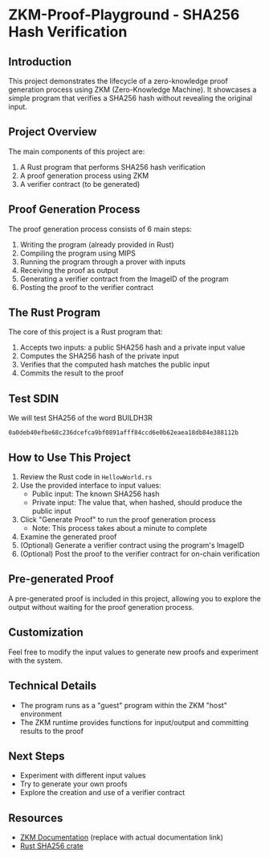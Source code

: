 # ZKM-Proof-Playground - SHA256 Hash Verification

## Introduction

This project demonstrates the lifecycle of a zero-knowledge proof generation process using ZKM (Zero-Knowledge Machine). It showcases a simple program that verifies a SHA256 hash without revealing the original input.

## Project Overview

The main components of this project are:

1. A Rust program that performs SHA256 hash verification
2. A proof generation process using ZKM
3. A verifier contract (to be generated)

## Proof Generation Process

The proof generation process consists of 6 main steps:

1. Writing the program (already provided in Rust)
2. Compiling the program using MIPS
3. Running the program through a prover with inputs
4. Receiving the proof as output
5. Generating a verifier contract from the ImageID of the program
6. Posting the proof to the verifier contract

## The Rust Program

The core of this project is a Rust program that:

1. Accepts two inputs: a public SHA256 hash and a private input value
2. Computes the SHA256 hash of the private input
3. Verifies that the computed hash matches the public input
4. Commits the result to the proof

## Test SDIN
We will test SHA256 of the word BUILDH3R
```
0a0deb40efbe68c236dcefca9bf0891afff84ccd6e0b62eaea18db84e388112b
```


## How to Use This Project

1. Review the Rust code in `HellowWorld.rs`
2. Use the provided interface to input values:
   - Public input: The known SHA256 hash
   - Private input: The value that, when hashed, should produce the public input
3. Click "Generate Proof" to run the proof generation process
   - Note: This process takes about a minute to complete
4. Examine the generated proof
5. (Optional) Generate a verifier contract using the program's ImageID
6. (Optional) Post the proof to the verifier contract for on-chain verification

## Pre-generated Proof

A pre-generated proof is included in this project, allowing you to explore the output without waiting for the proof generation process.

## Customization

Feel free to modify the input values to generate new proofs and experiment with the system.

## Technical Details

- The program runs as a "guest" program within the ZKM "host" environment
- The ZKM runtime provides functions for input/output and committing results to the proof

## Next Steps

- Experiment with different input values
- Try to generate your own proofs
- Explore the creation and use of a verifier contract

## Resources

- [ZKM Documentation](https://docs.zkm.io) (replace with actual documentation link)
- [Rust SHA256 crate](https://docs.rs/sha2/latest/sha2/)
